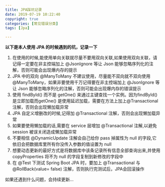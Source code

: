 ```yaml
---
title: JPA踩坑记录
date: 2019-07-19 10:22:40
copyright: true
categories: [常见错误分类]
tags: [Jpa]

---
```


**以下是本人使用 JPA 的时候遇到的坑，记录一下**

1. 在使用的时候,能使用单向关联就尽量不要用双向关联,如果使用双向关联，请记得一定要在非主控端加上 @JsonIgnore 等让 Json 能够忽略序列化的注解，否则可能会出现爆内存的提示
2. JPA 中的双向 @ManyToMany 不建议使用，尽量能不双向就不双向使用 @ManyToMany，如果非要使用千万记得要在非主控端加上 @JsonIgnore 等让 Json 能够忽略序列化的注解，否则可能会出现爆内存的错误提示
3. 使用 findById() 而不是 getOne() 来通过主键查找一个实例。因为findById()是立即加载而getOne() 是使用延迟加载，需要在方法上加上@Transactional 注解，否则会出现懒加载异常
4. JPA 自定义增删改的时候,记得加 @Transactional 注解，否则会出现懒加载异常
5. 如果要使用懒加载的话,需要在 service 层增加 @Transactional 注解,以避免 session 被误关闭造成懒加载异常
6. 不要相信 @DynamicUpdate 注解会自己给你 pass 掉属性为 null 的字段,它依旧会把数据库里所有你没传入参数的值设置为 null
7. 想要动态更新的最好方式是将数据库中该条记录所有信息全部查询出来,并使用 copyProperties 将不为 null 的字段复制到新修改的字段中
8. 在 @Test 下测试 Spring Boot JPA 时，要加上 @Transactional 与 @RollBack(value= false) 注解，否则执行完测试后，JPA会回滚操作

如果还遇到什么问题，会持续更新...

